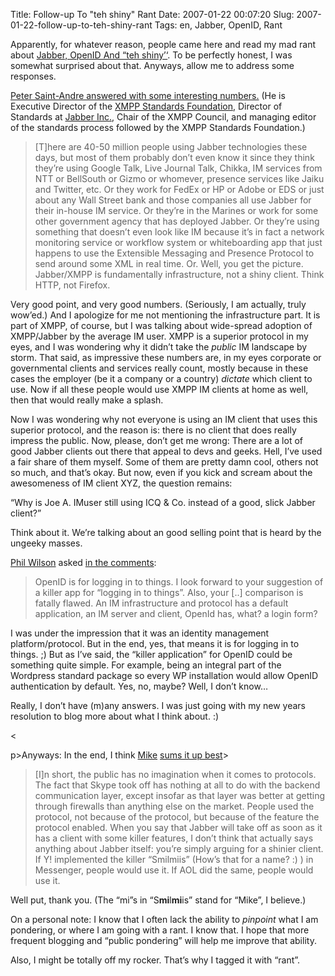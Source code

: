 Title: Follow-up To "teh shiny" Rant
Date: 2007-01-22 00:07:20
Slug: 2007-01-22-follow-up-to-teh-shiny-rant
Tags: en, Jabber, OpenID, Rant


Apparently, for whatever reason, people came here and read my mad rant about
[Jabber, OpenID And “teh shiny’‘][1]. To be perfectly honest, I was somewhat
surprised about that. Anyways, allow me to address some responses.

[Peter Saint-Andre answered with some interesting numbers.][2] (He is
Executive Director of the [XMPP Standards Foundation][3], Director of
Standards at [Jabber Inc.][4], Chair of the XMPP Council, and managing editor
of the standards process followed by the XMPP Standards Foundation.)

> [T]here are 40-50 million people using Jabber technologies these days, but
most of them probably don’t even know it since they think they’re using Google
Talk, Live Journal Talk, Chikka, IM services from NTT or BellSouth or Gizmo or
whomever, presence services like Jaiku and Twitter, etc. Or they work for
FedEx or HP or Adobe or EDS or just about any Wall Street bank and those
companies all use Jabber for their in-house IM service. Or they’re in the
Marines or work for some other government agency that has deployed Jabber. Or
they’re using something that doesn’t even look like IM because it’s in fact a
network monitoring service or workflow system or whiteboarding app that just
happens to use the Extensible Messaging and Presence Protocol to send around
some XML in real time. Or. Well, you get the picture. Jabber/XMPP is
fundamentally infrastructure, not a shiny client. Think HTTP, not Firefox.

Very good point, and very good numbers. (Seriously, I am actually, truly
wow’ed.) And I apologize for me not mentioning the infrastructure part. It is
part of XMPP, of course, but I was talking about wide-spread adoption of
XMPP/Jabber by the average IM user. XMPP is a superior protocol in my eyes,
and I was wondering why it didn’t take the _public_ IM landscape by storm.
That said, as impressive these numbers are, in my eyes corporate or
governmental clients and services really count, mostly because in these cases
the employer (be it a company or a country) _dictate_ which client to use. Now
if all these people would use XMPP IM clients at home as well, then that would
really make a splash.

Now I was wondering why not everyone is using an IM client that uses this
superior protocol, and the reason is: there is no client that does really
impress the public. Now, please, don’t get me wrong: There are a lot of good
Jabber clients out there that appeal to devs and geeks. Hell, I’ve used a fair
share of them myself. Some of them are pretty damn cool, others not so much,
and that’s okay. But now, even if you kick and scream about the awesomeness of
IM client XYZ, the question remains:

“Why is Joe A. IMuser still using ICQ & Co. instead of a good, slick Jabber
client?”

Think about it. We’re talking about an good selling point that is heard by the
ungeeky masses.

[Phil Wilson][5] asked [in the comments][6]:

> OpenID is for logging in to things. I look forward to your suggestion of a
killer app for “logging in to things”. Also, your [..] comparison is fatally
flawed. An IM infrastructure and protocol has a default application, an IM
server and client, OpenId has, what? a login form?

I was under the impression that it was an identity management
platform/protocol. But in the end, yes, that means it is for logging in to
things. ;) But as I’ve said, the “killer application” for OpenID could be
something quite simple. For example, being an integral part of the Wordpress
standard package so every WP installation would allow OpenID authentication by
default. Yes, no, maybe? Well, I don’t know…

Really, I don’t have (m)any answers. I was just going with my new years
resolution to blog more about what I think about. :)

<

p>Anyways: In the end, I think [Mike][7] [sums it up best][8]>

> [I]n short, the public has no imagination when it comes to protocols. The
fact that Skype took off has nothing at all to do with the backend
communication layer, except insofar as that layer was better at getting
through firewalls than anything else on the market. People used the protocol,
not because of the protocol, but because of the feature the protocol enabled.
When you say that Jabber will take off as soon as it has a client with some
killer features, I don’t think that actually says anything about Jabber
itself: you’re simply arguing for a shinier client. If Y! implemented the
killer “Smilmiis” (How’s that for a name? :) ) in Messenger, people would use
it. If AOL did the same, people would use it.

Well put, thank you. (The “mi”s in “S**mi**l**mi**is” stand for “Mike”, I
believe.)

On a personal note: I know that I often lack the ability to _pinpoint_ what I
am pondering, or where I am going with a rant. I know that. I hope that more
frequent blogging and “public pondering” will help me improve that ability.

Also, I might be totally off my rocker. That’s why I tagged it with “rant”.

   [1]: http://carlo.zottmann.org/2007/01/19/jabber-openid-and-teh-shiny
   [2]: http://saint-andre.com/blog/2007-01.html#2007-01-19T12:37
   [3]: http://www.xmpp.org/xsf/
   [4]: http://www.jabber.com/
   [5]: http://philwilson.org/blog/
   [6]: http://carlo.zottmann.org/2007/01/19/jabber-openid-and-teh-shiny/#comment-5135
   [7]: http://www.mikewest.org/
   [8]: http://</p
